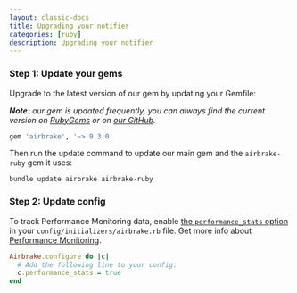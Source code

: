 ```yaml
---
layout: classic-docs
title: Upgrading your notifier
categories: [ruby]
description: Upgrading your notifier
---
```

### Step 1: Update your gems

Upgrade to the latest version of our gem by updating your Gemfile:

_**Note:** our gem is
updated frequently, you can always find the current version on
[RubyGems](https://rubygems.org/gems/airbrake) or on [our
GitHub](https://github.com/airbrake/airbrake/releases)._

```rb
gem 'airbrake', '~> 9.3.0'
```

Then run the update command to update our main gem and the `airbrake-ruby` gem
it uses:

```
bundle update airbrake airbrake-ruby
```

### Step 2: Update config

To track Performance Monitoring data, enable
[the `performance_stats` option](https://github.com/airbrake/airbrake-ruby#performance_stats)
in your `config/initializers/airbrake.rb` file. Get more info about
[Performance Monitoring](https://airbrake.io/product/performance).
```rb
Airbrake.configure do |c|
  # Add the following line to your config:
  c.performance_stats = true
end
```
